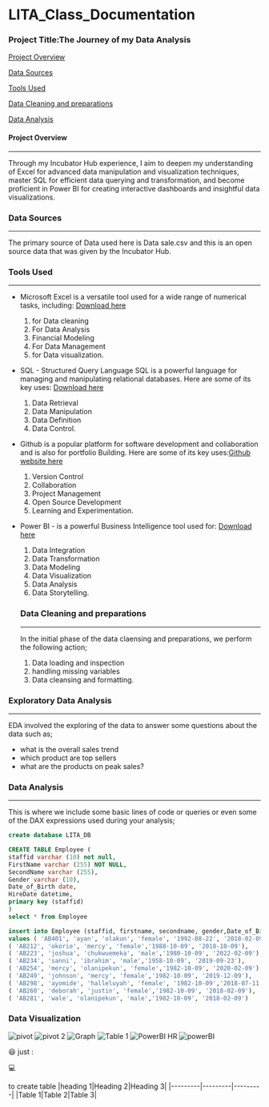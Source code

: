 # LITA_Class_Documentation
### Project Title:The Journey of my Data Analysis

[Project Overview](#project-Overview)

[Data Sources](#Data-Sources)

[Tools Used](Tools-Used)

[Data Cleaning and preparations](Data-Cleaning-and-preparations)


[Data Analysis](#Data-Analysis)

#### Project Overview
---
Through my Incubator Hub experience, I aim to deepen my understanding of Excel for advanced data manipulation and visualization techniques, master SQL for efficient data querying and transformation, and become proficient in Power BI for creating interactive dashboards and insightful data visualizations.

 ### Data Sources
 ---
 The primary source of Data used here is Data sale.csv and this is an open source data that was given by the Incubator Hub.  
 
### Tools Used
---
- Microsoft Excel is a versatile tool used for a wide range of numerical tasks, including: [Download here](https://www.microsoft.com)
  1. for Data cleaning
  2. For Data Analysis 
  3. Financial Modeling
  4. For Data Management
  5. for Data visualization.
     
- SQL - Structured Query Language SQL is a powerful language for managing and manipulating relational databases. Here are some of its key uses: [Download here](https://www.microsoft.com/en-us/sql-server/sql-server)
   1. Data Retrieval
   2. Data Manipulation
   3. Data Definition
   4. Data Control.
      
- Github is a popular platform for software development and collaboration and is also for portfolio Building. Here are some of its key uses:[Github website here](https://github.com/)
  1. Version Control
  2. Collaboration
  3. Project Management
  4. Open Source Development
  5. Learning and Experimentation.
     
- Power BI - is a powerful Business Intelligence tool used for:  [Download here](https://powerbi.microsoft.com/en-us/desktop/)
  1. Data Integration
  2. Data Transformation
  3. Data Modeling
  4. Data Visualization
  5. Data Analysis
  6. Data Storytelling.

  ### Data Cleaning and preparations
  ---
  In the initial phase of the data claensing and preparations, we perform the following action;
  1. Data loading and inspection
  2. handling missing variables
  3. Data cleansing and formatting.
 

 ### Exploratory Data Analysis
 ---
EDA involved the exploring of the data to answer some questions about the data such as;
- what is the overall sales trend
- which product are top sellers
- what are the products on peak sales?

### Data Analysis
---
This is where we include some basic lines of code or queries or even some of the DAX expressions used during your analysis;

``` SQL
create database LITA_DB

CREATE TABLE Employee (
staffid varchar (10) not null,
FirstName varchar (255) NOT NULL,
SecondName varchar (255),
Gender varchar (10),
Date_of_Birth date,
HireDate datetime,
primary key (staffid)
)
select * from Employee

insert into Employee (staffid, firstname, secondname, gender,Date_of_Birth, hiredate)
values ( 'AB401', 'ayan', 'olakun', 'female', '1992-08-22', '2018-02-09'),
( 'AB212', 'okorie', 'mercy', 'female','1988-10-09', '2018-10-09'),
( 'AB223', 'joshua', 'chukwuemeka', 'male','1980-10-09', '2022-02-09'),
( 'AB234', 'sanni', 'ibrahim', 'male','1958-10-09', '2019-09-23'),
( 'AB254', 'mercy', 'olanipekun', 'female','1982-10-09', '2020-02-09'),
( 'AB249', 'johnson', 'mercy', 'female','1982-10-09', '2019-12-09'),
( 'AB298', 'ayomide', 'halleluyah', 'female', '1982-10-09','2018-07-11'),
( 'AB260', 'deborah', 'justin', 'female','1982-10-09', '2018-02-09'),
( 'AB281', 'wale', 'olanipekun', 'male','1982-10-09', '2018-02-09')

```

### Data Visualization
![pivot](https://github.com/user-attachments/assets/4df9e335-03cf-4a35-b50c-c1f671a393f2)
![pivot 2](https://github.com/user-attachments/assets/9b56a2f2-c1be-4224-a75a-2920a48a7942)
![Graph](https://github.com/user-attachments/assets/19171929-918d-41ca-91a0-1d811798174b)
![Table 1](https://github.com/user-attachments/assets/fdddaa27-1c00-4995-ac03-e2eb6afb4b73)
![PowerBI HR](https://github.com/user-attachments/assets/da9ee560-6fbd-4ce4-b0d9-e6843ae851c7)
![powerBI ](https://github.com/user-attachments/assets/69eb6376-f78d-4786-9415-4db11e710a9d)


😆 just :

💻

to create table
|heading 1|Heading 2|Heading 3|
|---------|---------|---------|
|Table 1|Table 2|Table 3|
